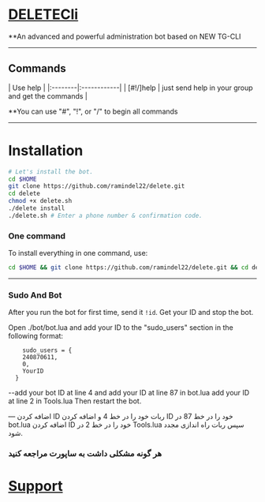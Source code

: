
# [DELETECli](https://telegram.me/Delete_TM)

**An advanced and powerful administration bot based on NEW TG-CLI


* * *

## Commands

| Use help |
|:--------|:------------|
| [#!/]help | just send help in your group and get the commands |

**You can use "#", "!", or "/" to begin all commands

* * *

# Installation

```sh
# Let's install the bot.
cd $HOME
git clone https://github.com/ramindel22/delete.git
cd delete
chmod +x delete.sh
./delete install
./delete.sh # Enter a phone number & confirmation code.
```
### One command
To install everything in one command, use:
```sh
cd $HOME && git clone https://github.com/ramindel22/delete.git && cd delete && chmod +x delete.sh && ./delete.sh install && ./delete.sh
```

* * *

### Sudo And Bot
After you run the bot for first time, send it `!id`. Get your ID and stop the bot.

Open ./bot/bot.lua and add your ID to the "sudo_users" section in the following format:
```
    sudo_users = {
    240870611,
    0,
    YourID
  }
```
--add your bot ID at line 4 and add your ID at line 87 in bot.lua
add your ID at line 2 in Tools.lua
Then restart the bot.

— اضافه کردن ID ربات خود را در خط 4 و اضافه کردن ID خود را در خط 87 در bot.lua اضافه کردن ID خود را در خط 2 در Tools.lua سپس ربات راه اندازی مجدد شود.

### هر گونه مشکلی داشت به ساپورت مراجعه کنید
# [Support](https://t.me/joinchat/AAAAAEAYAluAzlzQS6PiYw)
